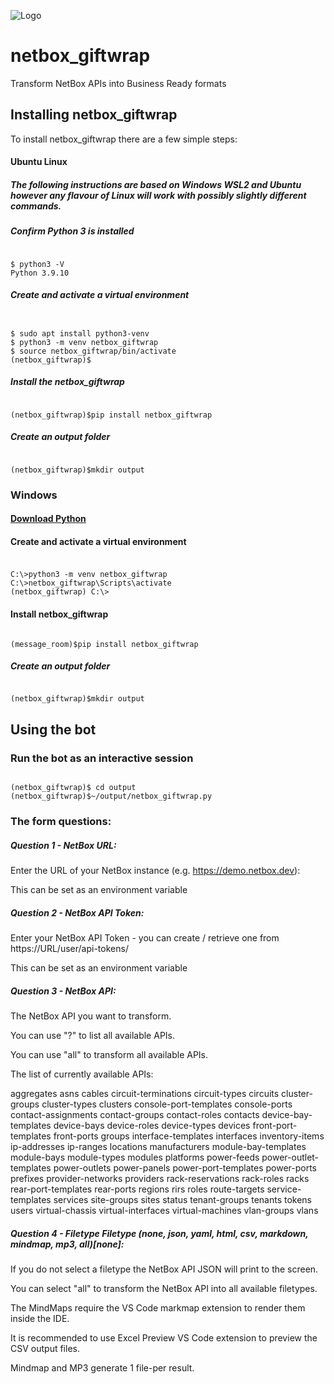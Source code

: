 ![Logo](/images/netbox_giftwrap.png)
# netbox_giftwrap
Transform NetBox APIs into Business Ready formats

## Installing netbox_giftwrap
To install netbox_giftwrap there are a few simple steps:
#### Ubuntu Linux 
##### The following instructions are based on Windows WSL2 and Ubuntu however any flavour of Linux will work with possibly slightly different commands.

##### Confirm Python 3 is installed

#####
```console

$ python3 -V
Python 3.9.10

```

##### Create and activate a virtual environment

######
```console

$ sudo apt install python3-venv
$ python3 -m venv netbox_giftwrap
$ source netbox_giftwrap/bin/activate
(netbox_giftwrap)$

```
##### Install the netbox_giftwrap
```console

(netbox_giftwrap)$pip install netbox_giftwrap

```

##### Create an output folder
```console

(netbox_giftwrap)$mkdir output

```
### Windows

#### [Download Python](https://python.org)
#### Create and activate a virtual environment
#####
```console

C:\>python3 -m venv netbox_giftwrap
C:\>netbox_giftwrap\Scripts\activate
(netbox_giftwrap) C:\>

```
#### Install netbox_giftwrap
```console

(message_room)$pip install netbox_giftwrap

```

##### Create an output folder
```console

(netbox_giftwrap)$mkdir output

```
## Using the bot
### Run the bot as an interactive session
```console

(netbox_giftwrap)$ cd output
(netbox_giftwrap)$~/output/netbox_giftwrap.py

```

### The form questions:

##### Question 1 - NetBox URL:

Enter the URL of your NetBox instance (e.g. https://demo.netbox.dev):

This can be set as an environment variable

##### Question 2 - NetBox API Token: 

Enter your NetBox API Token - you can create / retrieve one from https://URL/user/api-tokens/

This can be set as an environment variable

##### Question 3 - NetBox API:

The NetBox API you want to transform.

You can use "?" to list all available APIs.

You can use "all" to transform all available APIs.

The list of currently available APIs:

aggregates
asns
cables
circuit-terminations
circuit-types
circuits
cluster-groups
cluster-types
clusters
console-port-templates
console-ports
contact-assignments
contact-groups
contact-roles
contacts
device-bay-templates
device-bays
device-roles
device-types
devices
front-port-templates
front-ports
groups
interface-templates
interfaces
inventory-items
ip-addresses
ip-ranges
locations
manufacturers
module-bay-templates
module-bays
module-types
modules
platforms
power-feeds
power-outlet-templates
power-outlets
power-panels
power-port-templates
power-ports
prefixes
provider-networks
providers
rack-reservations
rack-roles
racks
rear-port-templates
rear-ports
regions
rirs
roles
route-targets
service-templates
services
site-groups
sites
status
tenant-groups
tenants
tokens
users
virtual-chassis
virtual-interfaces
virtual-machines
vlan-groups
vlans

##### Question 4 - Filetype Filetype (none, json, yaml, html, csv, markdown, mindmap, mp3, all)[none]:

If you do not select a filetype the NetBox API JSON will print to the screen.

You can select "all" to transform the NetBox API into all available filetypes.

The MindMaps require the VS Code markmap extension to render them inside the IDE.

It is recommended to use Excel Preview VS Code extension to preview the CSV output files. 

Mindmap and MP3 generate 1 file-per result. 